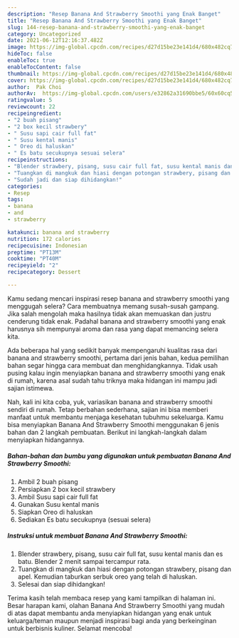 ```yaml
---
description: "Resep Banana And Strawberry Smoothi yang Enak Banget"
title: "Resep Banana And Strawberry Smoothi yang Enak Banget"
slug: 144-resep-banana-and-strawberry-smoothi-yang-enak-banget
category: Uncategorized
date: 2021-06-12T12:16:37.482Z
image: https://img-global.cpcdn.com/recipes/d27d15be23e141d4/680x482cq70/banana-and-strawberry-smoothi-foto-resep-utama.jpg
hideToc: false
enableToc: true
enableTocContent: false
thumbnail: https://img-global.cpcdn.com/recipes/d27d15be23e141d4/680x482cq70/banana-and-strawberry-smoothi-foto-resep-utama.jpg
cover: https://img-global.cpcdn.com/recipes/d27d15be23e141d4/680x482cq70/banana-and-strawberry-smoothi-foto-resep-utama.jpg
author:  Pak Choi
authorAv:  https://img-global.cpcdn.com/users/e32862a31690bbe5/60x60cq50/avatar.jpg
ratingvalue: 5
reviewcount: 22
recipeingredient:
- "2 buah pisang"
- "2 box kecil strawbery"
- " Susu sapi cair full fat"
- " Susu kental manis"
- " Oreo di haluskan"
- " Es batu secukupnya sesuai selera"
recipeinstructions:
- "Blender strawbery, pisang, susu cair full fat, susu kental manis dan es batu. Blender 2 menit sampai tercampur rata."
- "Tuangkan di mangkuk dan hiasi dengan potongan strawbery, pisang dan apel. Kemudian taburkan serbuk oreo yang telah di haluskan."
- "Sudah jadi dan siap dihidangkan!"
categories:
- Resep
tags:
- banana
- and
- strawberry

katakunci: banana and strawberry 
nutrition: 172 calories
recipecuisine: Indonesian
preptime: "PT13M"
cooktime: "PT40M"
recipeyield: "2"
recipecategory: Dessert

---
```



Kamu sedang mencari inspirasi resep banana and strawberry smoothi yang menggugah selera? Cara membuatnya memang susah-susah gampang. Jika salah mengolah maka hasilnya tidak akan memuaskan dan justru cenderung tidak enak. Padahal banana and strawberry smoothi yang enak harusnya sih mempunyai aroma dan rasa yang dapat memancing selera kita.




Ada beberapa hal yang sedikit banyak mempengaruhi kualitas rasa dari banana and strawberry smoothi, pertama dari jenis bahan, kedua pemilihan bahan segar hingga cara membuat dan menghidangkannya. Tidak usah pusing kalau ingin menyiapkan banana and strawberry smoothi yang enak di rumah, karena asal sudah tahu triknya maka hidangan ini mampu jadi sajian istimewa.


Nah, kali ini kita coba, yuk, variasikan banana and strawberry smoothi sendiri di rumah. Tetap berbahan sederhana, sajian ini bisa memberi manfaat untuk membantu menjaga kesehatan tubuhmu sekeluarga. Kamu bisa menyiapkan Banana And Strawberry Smoothi menggunakan 6 jenis bahan dan 2 langkah pembuatan. Berikut ini langkah-langkah dalam menyiapkan hidangannya.

<!--inarticleads1-->

##### Bahan-bahan dan bumbu yang digunakan untuk pembuatan Banana And Strawberry Smoothi:

1. Ambil 2 buah pisang
1. Persiapkan 2 box kecil strawbery
1. Ambil  Susu sapi cair full fat
1. Gunakan  Susu kental manis
1. Siapkan  Oreo di haluskan
1. Sediakan  Es batu secukupnya (sesuai selera)




<!--inarticleads2-->

##### Instruksi untuk membuat Banana And Strawberry Smoothi:

1. Blender strawbery, pisang, susu cair full fat, susu kental manis dan es batu. Blender 2 menit sampai tercampur rata.
1. Tuangkan di mangkuk dan hiasi dengan potongan strawbery, pisang dan apel. Kemudian taburkan serbuk oreo yang telah di haluskan.
1. Selesai dan siap dihidangkan!



Terima kasih telah membaca resep yang kami tampilkan di halaman ini. Besar harapan kami, olahan Banana And Strawberry Smoothi yang mudah di atas dapat membantu anda menyiapkan hidangan yang enak untuk keluarga/teman maupun menjadi inspirasi bagi anda yang berkeinginan untuk berbisnis kuliner. Selamat mencoba!
